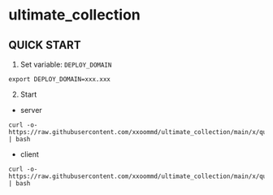 # ultimate_collection

## QUICK START

1. Set variable: `DEPLOY_DOMAIN`

```shell
export DEPLOY_DOMAIN=xxx.xxx
```

2. Start

- server

```shell
curl -o- https://raw.githubusercontent.com/xxoommd/ultimate_collection/main/x/quick_server.sh | bash
```

- client

```shell
curl -o- https://raw.githubusercontent.com/xxoommd/ultimate_collection/main/x/quick_client.sh | bash
```
